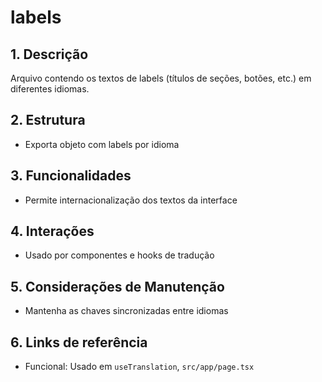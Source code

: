 # labels

## 1. Descrição
Arquivo contendo os textos de labels (títulos de seções, botões, etc.) em diferentes idiomas.

## 2. Estrutura
- Exporta objeto com labels por idioma

## 3. Funcionalidades
- Permite internacionalização dos textos da interface

## 4. Interações
- Usado por componentes e hooks de tradução

## 5. Considerações de Manutenção
- Mantenha as chaves sincronizadas entre idiomas

## 6. Links de referência
- Funcional: Usado em `useTranslation`, `src/app/page.tsx`

